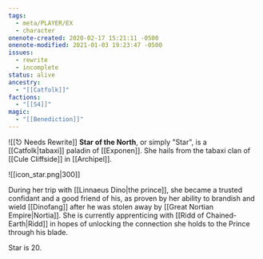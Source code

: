 ```yaml
---
tags:
  - meta/PLAYER/EX
  - character
onenote-created: 2020-02-17 15:21:11 -0500
onenote-modified: 2021-01-03 19:23:47 -0500
issues:
  - rewrite
  - incomplete
status: alive
ancestry:
  - "[[Catfolk]]"
factions:
  - "[[S4]]"
magic:
  - "[[Benediction]]"
---
```

![[⎋ Needs Rewrite]]
**Star of the North**, or simply "Star", is a [[Catfolk|tabaxi]] paladin of [[Exponen]]. She hails from the tabaxi clan of [[Cule Cliffside]] in [[Archipel]].

![[icon_star.png|300]]

During her trip with [[Linnaeus Dino|the prince]], she became a trusted confidant and a good friend of his, as proven by her ability to brandish and wield [[Dinofang]] after he was stolen away by [[Great Nortian Empire|Nortia]]. She is currently apprenticing with [[Ridd of Chained-Earth|Ridd]] in hopes of unlocking the connection she holds to the Prince through his blade.

Star is 20.
